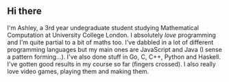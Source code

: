 ## Hi there

I'm Ashley, a 3rd year undegraduate student studying Mathematical Computation at University College London. I absolutely *love* programming and I'm quite partial to a bit of maths too. I've dabbled in a lot of different programming languages but my main ones are JavaScript and Java (I sense a pattern forming...). I've also done stuff in Go, C, C++, Python and Haskell. I've gotten good results in my course so far (fingers crossed). I also really love video games, playing them and making them.
